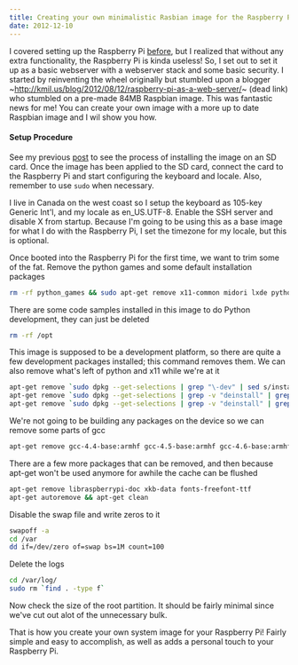 ```yaml
---
title: Creating your own minimalistic Rasbian image for the Raspberry Pi
date: 2012-12-10
---
```


I covered setting up the Raspberry Pi [before](https://brandonb.ca/raspberry-pi-setup), but I realized that without any extra functionality, the Raspberry Pi is kinda useless! So, I set out to set it up as a basic webserver with a webserver stack and some basic security. I started by reinventing the wheel originally but stumbled upon a blogger ~http://kmil.us/blog/2012/08/12/raspberry-pi-as-a-web-server/~ (dead link) who stumbled on a pre-made 84MB Raspbian image. This was fantastic news for me! You can create your own image with a more up to date Raspbian image and I wil show you how.

<!-- break -->

#### Setup Procedure

See my previous [post](https://brandonb.ca/raspberry-pi-setup) to see the process of installing the image on an SD card. Once the image has been applied to the SD card, connect the card to the Raspberry Pi and start configuring the keyboard and locale. Also, remember to use `sudo` when necessary.

I live in Canada on the west coast so I setup the keyboard as 105-key Generic Int'l, and my locale as en_US.UTF-8. Enable the SSH server and disable X from startup. Because I'm going to be using this as a base image for what I do with the Raspberry Pi, I set the timezone for my locale, but this is optional.

Once booted into the Raspberry Pi for the first time, we want to trim some of the fat. Remove the python games and some default installation packages

```bash
rm -rf python_games && sudo apt-get remove x11-common midori lxde python3 python3-minimal lxde-common lxde-icon-theme omxplayer raspi-config
```

There are some code samples installed in this image to do Python development, they can just be deleted

```bash
rm -rf /opt
```

This image is supposed to be a development platform, so there are quite a few development packages installed; this command removes them. We can also remove what's left of python and x11 while we're at it

```bash
apt-get remove `sudo dpkg --get-selections | grep "\-dev" | sed s/install//`
apt-get remove `sudo dpkg --get-selections | grep -v "deinstall" | grep python | sed s/install//`
apt-get remove `sudo dpkg --get-selections | grep -v "deinstall" | grep x11 | sed s/install//`
```

We're not going to be building any packages on the device so we can remove some parts of gcc

```bash
apt-get remove gcc-4.4-base:armhf gcc-4.5-base:armhf gcc-4.6-base:armhf
```

There are a few more packages that can be removed, and then because apt-get won't be used anymore for awhile the cache can be flushed

```bash
apt-get remove libraspberrypi-doc xkb-data fonts-freefont-ttf
apt-get autoremove && apt-get clean
```

Disable the swap file and write zeros to it

```bash
swapoff -a
cd /var
dd if=/dev/zero of=swap bs=1M count=100
```

Delete the logs

```bash
cd /var/log/
sudo rm `find . -type f`
```

Now check the size of the root partition. It should be fairly minimal since we've cut out alot of the unnecessary bulk.

That is how you create your own system image for your Raspberry Pi! Fairly simple and easy to accomplish, as well as adds a personal touch to your Raspberry Pi.
